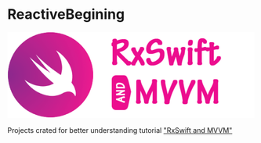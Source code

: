 # ReactiveBegining

![Logo](RxSwiftMVVM.png)

Projects crated for better understanding tutorial ["RxSwift and MVVM"](https://viblo.asia/yerkenabildin/posts/gVQelwqyGZJ)

